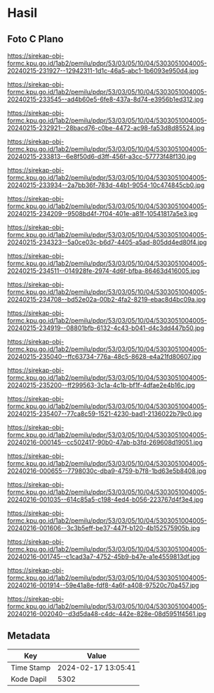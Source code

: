 # Hasil

## Foto C Plano

https://sirekap-obj-formc.kpu.go.id/1ab2/pemilu/pdpr/53/03/05/10/04/5303051004005-20240215-231927--12942311-1d1c-46a5-abc1-1b6093e950d4.jpg

https://sirekap-obj-formc.kpu.go.id/1ab2/pemilu/pdpr/53/03/05/10/04/5303051004005-20240215-233545--ad4b60e5-6fe8-437a-8d74-e3956b1ed312.jpg

https://sirekap-obj-formc.kpu.go.id/1ab2/pemilu/pdpr/53/03/05/10/04/5303051004005-20240215-232921--28bacd76-c0be-4472-ac98-fa53d8d85524.jpg

https://sirekap-obj-formc.kpu.go.id/1ab2/pemilu/pdpr/53/03/05/10/04/5303051004005-20240215-233813--6e8f50d6-d3ff-456f-a3cc-57773f48f130.jpg

https://sirekap-obj-formc.kpu.go.id/1ab2/pemilu/pdpr/53/03/05/10/04/5303051004005-20240215-233934--2a7bb36f-783d-44b1-9054-10c474845cb0.jpg

https://sirekap-obj-formc.kpu.go.id/1ab2/pemilu/pdpr/53/03/05/10/04/5303051004005-20240215-234209--9508bd4f-7f04-401e-a81f-10541817a5e3.jpg

https://sirekap-obj-formc.kpu.go.id/1ab2/pemilu/pdpr/53/03/05/10/04/5303051004005-20240215-234323--5a0ce03c-b6d7-4405-a5ad-805dd4ed80f4.jpg

https://sirekap-obj-formc.kpu.go.id/1ab2/pemilu/pdpr/53/03/05/10/04/5303051004005-20240215-234511--014928fe-2974-4d6f-bfba-86463d416005.jpg

https://sirekap-obj-formc.kpu.go.id/1ab2/pemilu/pdpr/53/03/05/10/04/5303051004005-20240215-234708--bd52e02a-00b2-4fa2-8219-ebac8d4bc09a.jpg

https://sirekap-obj-formc.kpu.go.id/1ab2/pemilu/pdpr/53/03/05/10/04/5303051004005-20240215-234919--08801bfb-6132-4c43-b041-d4c3dd447b50.jpg

https://sirekap-obj-formc.kpu.go.id/1ab2/pemilu/pdpr/53/03/05/10/04/5303051004005-20240215-235040--ffc63734-776a-48c5-8628-e4a21fd80607.jpg

https://sirekap-obj-formc.kpu.go.id/1ab2/pemilu/pdpr/53/03/05/10/04/5303051004005-20240215-235200--ff299563-3c1a-4c1b-bf1f-4dfae2e4b16c.jpg

https://sirekap-obj-formc.kpu.go.id/1ab2/pemilu/pdpr/53/03/05/10/04/5303051004005-20240215-235407--77ca8c59-1521-4230-bad1-2136022b79c0.jpg

https://sirekap-obj-formc.kpu.go.id/1ab2/pemilu/pdpr/53/03/05/10/04/5303051004005-20240216-000145--cc502417-90b0-47ab-b3fd-269608d19051.jpg

https://sirekap-obj-formc.kpu.go.id/1ab2/pemilu/pdpr/53/03/05/10/04/5303051004005-20240216-000655--7798030c-dba9-4759-b7f8-1bd63e5b8408.jpg

https://sirekap-obj-formc.kpu.go.id/1ab2/pemilu/pdpr/53/03/05/10/04/5303051004005-20240216-001035--614c85a5-c198-4ed4-b056-223767d4f3e4.jpg

https://sirekap-obj-formc.kpu.go.id/1ab2/pemilu/pdpr/53/03/05/10/04/5303051004005-20240216-001606--3c3b5eff-be37-447f-b120-4b152575905b.jpg

https://sirekap-obj-formc.kpu.go.id/1ab2/pemilu/pdpr/53/03/05/10/04/5303051004005-20240216-001745--c1cad3a7-4752-45b9-b47e-a1e4559813df.jpg

https://sirekap-obj-formc.kpu.go.id/1ab2/pemilu/pdpr/53/03/05/10/04/5303051004005-20240216-001914--59e41a8e-fdf8-4a6f-a408-97520c70a457.jpg

https://sirekap-obj-formc.kpu.go.id/1ab2/pemilu/pdpr/53/03/05/10/04/5303051004005-20240216-002040--d3d5da48-c4dc-442e-828e-08d5951f4561.jpg


## Metadata

| Key        | Value               |
| ---------- | ------------------- |
| Time Stamp | 2024-02-17 13:05:41 |
| Kode Dapil | 5302                |



